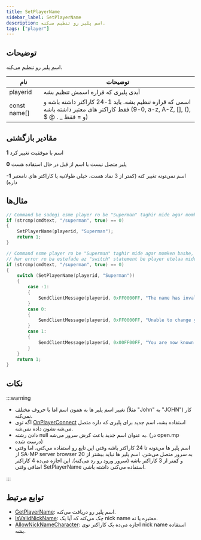 ```yaml
---
title: SetPlayerName
sidebar_label: SetPlayerName
description: اسم پلیر رو تنظیم می‌کنه.
tags: ["player"]
---
```


## توضیحات

اسم پلیر رو تنظیم می‌کنه.

| نام          | توضیحات                                                                                                                                            |
| ------------ | -------------------------------------------------------------------------------------------------------------------------------------------------- |
| playerid     | آیدی پلیری که قراره اسمش تنظیم بشه                                                                                                                     |
| const name[] | اسمی که قراره تنظیم بشه. باید 1-24 کاراکتر داشته باشه و فقط کاراکتر های معتبر داشته باشه (0-9, a-z, A-Z, [], (), \$ @ . \_ و = فقط) |

## مقادیر بازگشتی

**1** اسم با موفقیت تغییر کرد

**0** پلیر متصل نیست یا اسم از قبل در حال استفاده هست

**-1** اسم نمی‌تونه تغییر کنه (کمتر از 3 نماد هست، خیلی طولانیه یا کاراکتر های نامعتبر داره)

## مثال‌ها

```c
// Command be sadegi esme player ro be "Superman" taghir mide agar momken bashe, bedune error checking ya payam.
if (strcmp(cmdtext, "/superman", true) == 0)
{
    SetPlayerName(playerid, "Superman");
    return 1;
}

// Command esme player ro be "Superman" taghir mide agar momken bashe, 
// har error ro ba estefade az "switch" statement be player etelaa mide.
if (strcmp(cmdtext, "/superman", true) == 0)
{
    switch (SetPlayerName(playerid, "Superman"))
    {
        case -1:
        {
            SendClientMessage(playerid, 0xFF0000FF, "The name has invalid characters or it's out of length.");
        }
        case 0:
        {
            SendClientMessage(playerid, 0xFF0000FF, "Unable to change your name, someone else is known as 'Superman' already.");
        }
        case 1:
        {
            SendClientMessage(playerid, 0x00FF00FF, "You are now known as 'Superman'");
        }
    }
    return 1;
}
```

## نکات

:::warning

- تغییر اسم پلیر ها به همون اسم اما با حروف مختلف (مثلاً "John" به "JOHN") کار نمی‌کنه.
- اگه توی [OnPlayerConnect](../callbacks/OnPlayerConnect) استفاده بشه، اسم جدید برای پلیری که داره متصل می‌شه نشون داده نمی‌شه.
- دادن رشته null به عنوان اسم جدید باعث کرش سرور می‌شه. (در open.mp درست شده)
- اسم پلیر ها می‌تونه تا 24 کاراکتر باشه وقتی این تابع رو استفاده می‌کنی، اما وقتی از SA-MP server browser به سرور متصل می‌شن، اسم پلیر ها نباید بیشتر از 20 و کمتر از 3 کاراکتر باشه (سرور ورود رو رد می‌کنه). این اجازه می‌ده 4 کاراکتر اضافی وقتی SetPlayerName استفاده می‌کنی داشته باشی.

:::

## توابع مرتبط

- [GetPlayerName](GetPlayerName): اسم پلیر رو دریافت می‌کنه.
- [IsValidNickName](IsValidNickName): چک می‌کنه که آیا یک nick name معتبره یا نه.
- [AllowNickNameCharacter](AllowNickNameCharacter): اجازه می‌ده یک کاراکتر توی nick name استفاده بشه.
